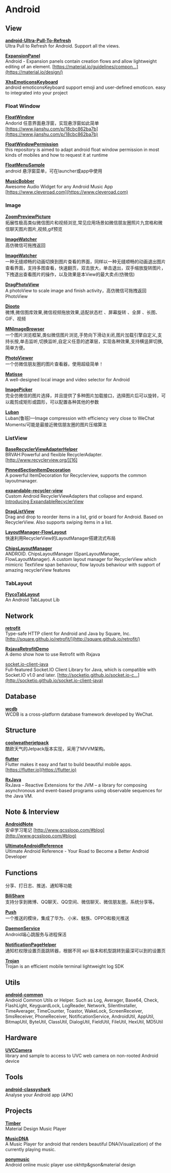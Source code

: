 
# Android


## View
[**android-Ultra-Pull-To-Refresh**][39]  
Ultra Pull to Refresh for Android. Support all the views.  

[**ExpansionPanel**][20]  
Android - Expansion panels contain creation flows and allow lightweight editing of an element. [https://material.io/guidelines/compon…](https://material.io/design/)  

[**XhsEmoticonsKeyboard**][26]  
android emoticonsKeyboard support emoji and user-defined emoticon. easy to integrated into your project  


### Float Window
[**FloatWindow**][3]  
Andorid 任意界面悬浮窗，实现悬浮窗如此简单 [https://www.jianshu.com/p/18cbc862ba7b](https://www.jianshu.com/p/18cbc862ba7b)  

[**FloatWindowPermission**][24]  
this repository is aimed to adapt android float window permission in most kinds of mobiles and how to request it at runtime  

[**FloatMenuSample**][25]  
android 悬浮窗菜单，可在launcher或app中使用  

[**MusicBobber**][17]  
Awesome Audio Widget for any Android Music App [https://www.cleveroad.com](https://www.cleveroad.com)  


### Image
[**ZoomPreviewPicture**][19]  
拓展性极高类似微信图片和视频浏览,常见应用场景如微信朋友圈照片九宫格和微信聊天图片图片,视频,gif预览  

[**ImageWatcher**][38]  
高仿微信可拖拽返回  

[**ImageWatcher**][46]  
一种无缝顺畅的动画切换到图片查看的界面，同样以一种无缝顺畅的动画退出图片查看界面，支持多图查看，快速翻页，双击放大，单击退出，双手缩放旋转图片，下拽退出查看图片的操作，以及效果是本View的最大卖点(仿微信)  

[**DragPhotoView**][34]  
A photoView to scale image and finish activity，高仿微信可拖拽返回PhotoView  

[**Diooto**][36]  
微博,微信图库效果,微信视频拖放效果,适配状态栏 、屏幕旋转 、全屏 、长图、GIF、视频  

[**MNImageBrowser**][44]  
一个图片浏览框架,类似微信图片浏览,手势向下滑动关闭,图片加载引擎自定义,支持长按,单击监听,切换监听,自定义任意的遮罩层，实现各种效果,支持横竖屏切换,简单方便。  

[**PhotoViewer**][14]  
一个仿微信朋友圈的图片查看器，使用超级简单！  

[**Matisse**][41]  
A well-designed local image and video selector for Android  

[**ImagePicker**][18]  
完全仿微信的图片选择，并且提供了多种图片加载接口，选择图片后可以旋转，可以裁剪成矩形或圆形，可以配置各种其他的参数  

[**Luban**][35]  
Luban(鲁班)—Image compression with efficiency very close to WeChat Moments/可能是最接近微信朋友圈的图片压缩算法  


### ListView
[**BaseRecyclerViewAdapterHelper**][15]  
BRVAH:Powerful and flexible RecyclerAdapter. [http://www.recyclerview.org/][16]  

[**PinnedSectionItemDecoration**][12]  
A powerful ItemDecoration for Recyclerview, supports the common layoutmanager.  

[**expandable-recycler-view**][9]  
Custom Android RecyclerViewAdapters that collapse and expand. [Introducing ExpandableRecyclerView][10]  

[**DragListView**][13]  
Drag and drop to reorder items in a list, grid or board for Android. Based on RecyclerView. Also supports swiping items in a list.  

[**LayoutManager-FlowLayout**][1]  
快速利用RecyclerView的LayoutManager搭建流式布局  

[**ChipsLayoutManager**][11]  
ANDROID. ChipsLayoutManager (SpanLayoutManager, FlowLayoutManager). A custom layout manager for RecyclerView which mimicric TextView span behaviour, flow layouts behaviour with support of amazing recyclerView features  


### TabLayout
[**FlycoTabLayout**][4]  
An Android TabLayout Lib  


## Network
[**retrofit**][45]  
Type-safe HTTP client for Android and Java by Square, Inc. [http://square.github.io/retrofit/](http://square.github.io/retrofit/)  

[**RxjavaRetrofitDemo**][43]  
A demo show how to use Retrofit with Rxjava  

[socket.io-client-java][32]  
Full-featured Socket.IO Client Library for Java, which is compatible with Socket.IO v1.0 and later. [http://socketio.github.io/socket.io-c…](http://socketio.github.io/socket.io-client-java)  


## Database
[**wcdb**][5]  
WCDB is a cross-platform database framework developed by WeChat.  


## Structure
[**coolweatherjetpack**][8]  
酷欧天气的Jetpack版本实现，采用了MVVM架构。  

[**flutter**][28]  
Flutter makes it easy and fast to build beautiful mobile apps. [https://flutter.io](https://flutter.io)  

[**RxJava**][6]  
RxJava – Reactive Extensions for the JVM – a library for composing asynchronous and event-based programs using observable sequences for the Java VM.  


## Note & Interview
[**AndroidNote**][23]  
安卓学习笔记 [http://www.gcssloop.com/#blog](http://www.gcssloop.com/#blog)  

[**UltimateAndroidReference**][42]  
Ultimate Android Reference - Your Road to Become a Better Android Developer  


## Functions
分享、打日志、推送、通知等功能

[**BiliShare**][2]  
支持分享到微博、QQ聊天、QQ空间、微信聊天、微信朋友圈，系统分享等。  

[**Push**][21]  
一个推送的模块，集成了华为、小米、魅族、OPPO和极光推送  

[**DaemonService**][22]  
Android端心跳服务与进程保活  

[**NotificationPageHelper**][29]  
通知栏权限设置页面跳转器，根据不同 api 版本和机型跳转到最深可以到的设置页  

[**Trojan**][33]  
Trojan is an efficient mobile terminal lightweight log SDK  


## Utils
[**android-common**][40]  
Android Common Utils or Helper. Such as Log, Averager, Base64, Check, FlashLight, KeyguardLock, LogReader, Network, SilentInstaller, TimeAverager, TimeCounter, Toastor, WakeLock, ScreenReceiver, SmsReceiver, PhoneReceiver, NotificationService, AndroidUtil, AppUtil, BitmapUtil, ByteUtil, ClassUtil, DialogUtil, FieldUtil, FileUtil, HexUtil, MD5Util  


## Hardware
[**UVCCamera**][37]  
library and sample to access to UVC web camera on non-rooted Android device  


## Tools
[**android-classyshark**][31]  
Analyse your Android app (APK)  

## Projects
[**Timber**][7]  
Material Design Music Player  

[**MusicDNA**][27]  
A Music Player for android that renders beautiful DNA(Visualization) of the currently playing music.  

[**ponymusic**][30]  
Android online music player use okhttp&gson&material design  




[1]: https://github.com/xiangcman/LayoutManager-FlowLayout
[2]: https://github.com/bilibili/BiliShare
[3]: https://github.com/yhaolpz/FloatWindow
[4]: https://github.com/H07000223/FlycoTabLayout
[5]: https://github.com/Tencent/wcdb
[6]: https://github.com/ReactiveX/RxJava
[7]: https://github.com/naman14/Timber
[8]: https://github.com/guolindev/coolweatherjetpack
[9]: https://github.com/thoughtbot/expandable-recycler-view
[10]: https://thoughtbot.com/blog/introducing-expandablerecyclerview
[11]: https://github.com/BelooS/ChipsLayoutManager
[12]: https://github.com/oubowu/PinnedSectionItemDecoration
[13]: https://github.com/woxblom/DragListView
[14]: https://github.com/wanglu1209/PhotoViewer
[15]: https://github.com/CymChad/BaseRecyclerViewAdapterHelper
[16]: http://www.recyclerview.org/
[17]: https://github.com/Cleveroad/MusicBobber
[18]: https://github.com/jeasonlzy/ImagePicker
[19]: https://github.com/yangchaojiang/ZoomPreviewPicture
[20]: https://github.com/florent37/ExpansionPanel
[21]: https://github.com/Luomingbear/Push
[22]: https://github.com/sunfusheng/DaemonService
[23]: https://github.com/GcsSloop/AndroidNote
[24]: https://github.com/zhaozepeng/FloatWindowPermission
[25]: https://github.com/crosg/FloatMenuSample
[26]: https://github.com/w446108264/XhsEmoticonsKeyboard
[27]: https://github.com/harjot-oberai/MusicDNA
[28]: https://github.com/flutter/flutter
[29]: https://github.com/Labmem003/NotificationPageHelper
[30]: https://github.com/wangchenyan/ponymusic
[31]: https://github.com/google/android-classyshark
[32]: https://github.com/socketio/socket.io-client-java
[33]: https://github.com/eleme/Trojan
[34]: https://github.com/githubwing/DragPhotoView
[35]: https://github.com/Curzibn/Luban
[36]: https://github.com/moyokoo/Diooto
[37]: https://github.com/saki4510t/UVCCamera
[38]: https://github.com/iielse/ImageWatcher
[39]: https://github.com/liaohuqiu/android-Ultra-Pull-To-Refresh
[40]: https://github.com/litesuits/android-common
[41]: https://github.com/zhihu/Matisse
[42]: https://github.com/aritraroy/UltimateAndroidReference
[43]: https://github.com/tough1985/RxjavaRetrofitDemo
[44]: https://github.com/maning0303/MNImageBrowser
[45]: https://github.com/square/retrofit
[46]: https://github.com/byc4426/ImageWatcher
